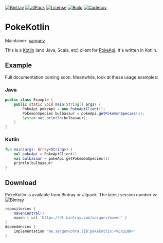[![Bintray](https://img.shields.io/bintray/v/sargunv/maven/pokekotlin)](https://bintray.com/sargunv/maven/pokekotlin)
[![JitPack](https://img.shields.io/jitpack/v/github/PokeAPI/pokekotlin)](https://jitpack.io/#PokeAPI/pokekotlin/)
[![License](https://img.shields.io/github/license/PokeAPI/pokekotlin)](https://github.com/PokeAPI/pokekotlin/blob/master/LICENSE)
[![Build](https://img.shields.io/github/workflow/status/pokeapi/pokekotlin/Java%20CI%20with%20Gradle)](https://github.com/PokeAPI/pokekotlin/actions?query=workflow%3A%22Java+CI+with+Gradle%22)
[![Codecov](https://img.shields.io/codecov/c/github/PokeAPI/pokekotlin)](https://codecov.io/gh/PokeAPI/pokekotlin)

# PokeKotlin

Maintainer: [sargunv](https://github.com/sargunv)

This is a [Kotlin](https://kotlinlang.org/) (and Java, Scala, etc) client for [PokeApi](https://github.com/PokeAPI/pokeapi). It's written in Kotlin.

## Example

Full documentation coming soon. Meanwhile, look at these usage examples:

### Java

```java
public class Example {
    public static void main(String[] args) {
        PokeApi pokeApi = new PokeApiClient();
        PokemonSpecies bulbasaur = pokeApi.getPokemonSpecies(1);
        System.out.println(bulbasaur);
    }
}
```

### Kotlin

```kotlin
fun main(args: Array<String>) {
    val pokeApi = PokeApiClient()
    val bulbasaur = pokeApi.getPokemonSpecies(1)
    println(bulbasaur)
}
```

## Download

PokeKotlin is available from Bintray or Jitpack. The latest version number is: ![Bintray](https://img.shields.io/bintray/v/sargunv/maven/pokekotlin?label)

```groovy
repositories {
    mavenCentral()
    maven { url 'https://dl.bintray.com/sargunv/maven' }
}
dependencies {
    implementation 'me.sargunvohra.lib:pokekotlin:<VERSION>'
}
```
